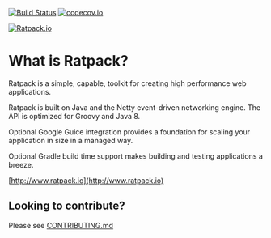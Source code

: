 [![Build Status](https://semaphoreci.com/api/v1/ratpack/ratpack/branches/master/badge.svg)](https://semaphoreci.com/ratpack/ratpack)
[![codecov.io](http://codecov.io/github/ratpack/ratpack/coverage.svg?branch=master)](http://codecov.io/github/ratpack/ratpack?branch=master)

[![Ratpack.io](/ratpack-site/src/assets/images/ratpack-logo.png?raw=true)](https://ratpack.io)

# What is Ratpack?

Ratpack is a simple, capable, toolkit for creating high performance web applications.

Ratpack is built on Java and the Netty event-driven networking engine. 
The API is optimized for Groovy and Java 8.

Optional Google Guice integration provides a foundation for scaling your application in size in a managed way.

Optional Gradle build time support makes building and testing applications a breeze.

[http://www.ratpack.io](http://www.ratpack.io)

## Looking to contribute?

Please see [CONTRIBUTING.md](https://github.com/ratpack/ratpack/blob/master/CONTRIBUTING.md)

